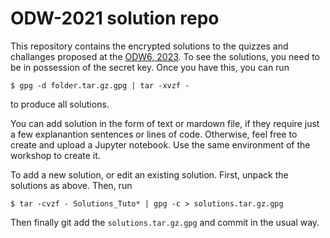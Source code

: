 # ODW-2021 solution repo

This repository contains the encrypted solutions to the quizzes and challanges proposed at the [ODW6, 2023](https://github.com/gw-odw/odw-2023). To see the solutions, you need to be in possession of the secret key. Once you have this, you can run
```
$ gpg -d folder.tar.gz.gpg | tar -xvzf -
```
to produce all solutions.

You can add solution in the form of text or mardown file, if they require just a few explanantion sentences or lines of code. Otherwise, feel free to create and upload a Jupyter notebook. Use the same environment of the workshop to create it.

To add a new solution, or edit an existing solution. First, unpack the solutions as above. Then, run
```
$ tar -cvzf - Solutions_Tuto* | gpg -c > solutions.tar.gz.gpg
```
Then finally git add the `solutions.tar.gz.gpg` and commit in the usual way.

